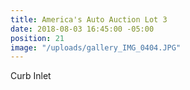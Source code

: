 ```yaml
---
title: America's Auto Auction Lot 3
date: 2018-08-03 16:45:00 -05:00
position: 21
image: "/uploads/gallery_IMG_0404.JPG"
---
```


Curb Inlet